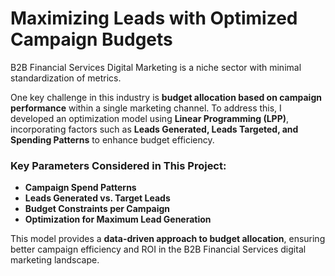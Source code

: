 # Maximizing Leads with Optimized Campaign Budgets

B2B Financial Services Digital Marketing is a niche sector with minimal standardization of metrics.  

One key challenge in this industry is **budget allocation based on campaign performance** within a single marketing channel. To address this, I developed an optimization model using **Linear Programming (LPP)**, incorporating factors such as **Leads Generated, Leads Targeted, and Spending Patterns** to enhance budget efficiency.  
 

### **Key Parameters Considered in This Project:**
- **Campaign Spend Patterns**  
- **Leads Generated vs. Target Leads**  
- **Budget Constraints per Campaign**  
- **Optimization for Maximum Lead Generation**  

This model provides a **data-driven approach to budget allocation**, ensuring better campaign efficiency and ROI in the B2B Financial Services digital marketing landscape. 
